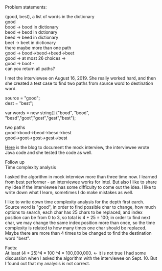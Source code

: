 
Problem statements:<br>

(good, best), a list of words in the dictionary<br>
good<br>
bood -> bood in dictionary<br>
beod -> beod in dctionary<br>
beed -> beed in dictionary<br>
beet -> beet in dictionary<br>
there maybe more than one path<br>
good -> bood->beod->beed->beet<br>
good -> at most 26 choices -> <br>
good -> boot -<br>
can you return all paths?<br>


I met the interviewee on August 16, 2019. She really worked hard, and then she created a test case to find two paths from source word to destination word. <br>

source = "good"; <br>
dest = "best";<br>

var words = new string[] {"bood", "beod", "besd","goot","gost","gest","best"};<br>
  
two paths<br>
good->bood->beod->besd->best<br>
good->goot->gost->gest->best<br>

[Here](https://juliachencoding.blogspot.com/2019/09/case-study-126-word-ladder-ii.html) is the blog to document the mock interview, the interviewee wrote Java code and she tested the code as well. <br>

Follow up <br>
Time complexity analysis <br>

I asked the algorithm in mock interview more than three time now. I learned from best performer - an interviewee works for Intel. But also I like to share my idea if the interviewee has some difficulty to come out the idea. I like to write down what I learn, sometimes I do make mistakes as well. 

I like to write down time complexity analysis for the depth first earch. Source word is "good", in order to find possible char to change, how much options to search, each char has 25 chars to be replaced, and index position can be from 0 to 3, so total is 4 * 25 = 100; in order to find next char, we may change the same index position more than once, so the time complexity is related to how many times one char should be replaced. Maybe there are more than 4 times to be changed to find the destination word "best". 

Facts:<br>
At least (4 * 25)^4 = 100 ^4 = 100,000,000. <- it is not true
I had some discussion when I asked the algorithm with the interviewee on Sept. 10. But I found out that my analysis is not correct. 
